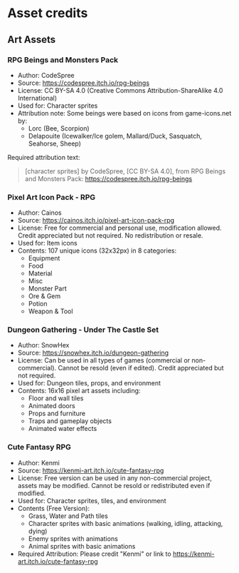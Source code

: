 # Asset credits

## Art Assets

### RPG Beings and Monsters Pack
- Author: CodeSpree
- Source: https://codespree.itch.io/rpg-beings
- License: CC BY-SA 4.0 (Creative Commons Attribution-ShareAlike 4.0 International)
- Used for: Character sprites
- Attribution note: Some beings were based on icons from game-icons.net by:
  - Lorc (Bee, Scorpion)
  - Delapouite (Icewalker/Ice golem, Mallard/Duck, Sasquatch, Seahorse, Sheep)

Required attribution text:
> [character sprites] by CodeSpree, [CC BY-SA 4.0], from RPG Beings and Monsters Pack: https://codespree.itch.io/rpg-beings

### Pixel Art Icon Pack - RPG
- Author: Cainos
- Source: https://cainos.itch.io/pixel-art-icon-pack-rpg
- License: Free for commercial and personal use, modification allowed. Credit appreciated but not required. No redistribution or resale.
- Used for: Item icons
- Contents: 107 unique icons (32x32px) in 8 categories:
  - Equipment
  - Food
  - Material
  - Misc
  - Monster Part
  - Ore & Gem
  - Potion
  - Weapon & Tool

### Dungeon Gathering - Under The Castle Set
- Author: SnowHex
- Source: https://snowhex.itch.io/dungeon-gathering
- License: Can be used in all types of games (commercial or non-commercial). Cannot be resold (even if edited). Credit appreciated but not required.
- Used for: Dungeon tiles, props, and environment
- Contents: 16x16 pixel art assets including:
  - Floor and wall tiles
  - Animated doors
  - Props and furniture
  - Traps and gameplay objects
  - Animated water effects

### Cute Fantasy RPG
- Author: Kenmi
- Source: https://kenmi-art.itch.io/cute-fantasy-rpg
- License: Free version can be used in any non-commercial project, assets may be modified. Cannot be resold or redistributed even if modified.
- Used for: Character sprites, tiles, and environment
- Contents (Free Version): 
  - Grass, Water and Path tiles
  - Character sprites with basic animations (walking, idling, attacking, dying)
  - Enemy sprites with animations
  - Animal sprites with basic animations
- Required Attribution: Please credit "Kenmi" or link to https://kenmi-art.itch.io/cute-fantasy-rpg

